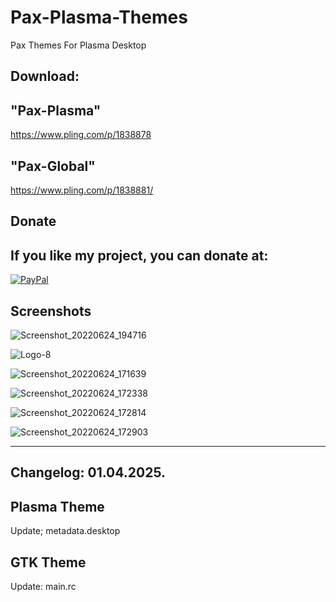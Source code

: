 # Pax-Plasma-Themes
Pax Themes For Plasma Desktop

Download:
-----------

"Pax-Plasma"
------------

https://www.pling.com/p/1838878

"Pax-Global"
------------

https://www.pling.com/p/1838881/


<html>
  <head>
    <meta charset="utf-8" />
  </head>
  <body>
    <h2>Donate</h2>
    <h2>If you like my project, you can donate at:</h2>
    <a href="https://www.paypal.com/paypalme/VesnaLazic">
    <img src="PayPal.png" alt="PayPal" />
    </a>
  </body>
</html>


Screenshots
------------


![Screenshot_20220624_194716](https://user-images.githubusercontent.com/45247573/175967697-8723d13d-b62b-46cc-9b37-7d474b293c87.png)

![Logo-8](https://user-images.githubusercontent.com/45247573/175967765-513892bd-1f7e-4118-82ed-e0f8941d883e.png)

![Screenshot_20220624_171639](https://user-images.githubusercontent.com/45247573/175967874-74f3c1a4-31e6-4dc2-bcba-5a00a2ab2ed6.jpg)

![Screenshot_20220624_172338](https://user-images.githubusercontent.com/45247573/175967937-1fa018d1-390a-40dd-b920-d6d96ac5c59d.png)

![Screenshot_20220624_172814](https://user-images.githubusercontent.com/45247573/175967957-25927f3c-47ae-404d-a995-76048949b107.png)

![Screenshot_20220624_172903](https://user-images.githubusercontent.com/45247573/175967967-c32f0ad6-45c9-4140-aeb1-eb97a8f58379.png)

______________________________________________________________________________________________________________________________________


Changelog: 01.04.2025.
----------------------

Plasma Theme
-------------

Update; metadata.desktop

GTK Theme
---------

Update: main.rc



